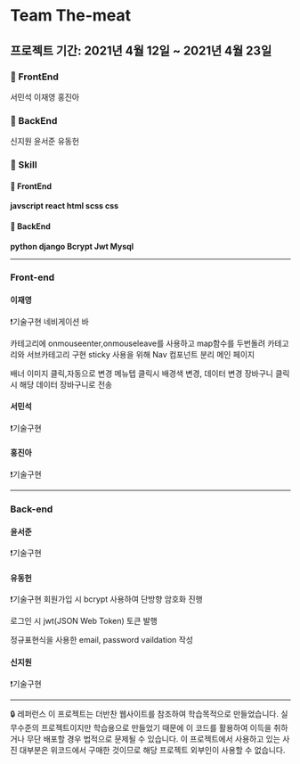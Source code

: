 # Team The-meat
## 프로젝트 기간: 2021년 4월 12일 ~ 2021년 4월 23일
### 🐶 FrontEnd
서민석
이재영
홍진아
### 🐼 BackEnd
신지원
윤서준
유동헌

### 🐤 Skill
#### 🐶 FrontEnd
**javscript
react
html
scss
css**
#### 🐼 BackEnd
**python
django
Bcrypt
Jwt
Mysql**



--------------------------------------------
### Front-end
#### 이재영
❗️기술구현
네비게이션 바

카테고리에 onmouseenter,onmouseleave를 사용하고 map함수를 두번돌려 카테고리와 서브카테고리 구현
sticky 사용을 위해 Nav 컴포넌트 분리
메인 페이지

배너 이미지 클릭,자동으로 변경
메뉴텝 클릭시 배경색 변경, 데이터 변경
장바구니 클릭시 해당 데이터 장바구니로 전송

#### 서민석
❗️기술구현


#### 홍진아
❗️기술구현


--------------------------------------------
### Back-end
#### 윤서준
❗️기술구현

#### 유동헌
❗️기술구현
회원가입 시 bcrypt 사용하여 단방향 암호화 진행

로그인 시 jwt(JSON Web Token) 토큰 발행

정규표현식을 사용한 email, password vaildation 작성

#### 신지원
❗️기술구현




------------------------------------------------
🔒 레퍼런스
이 프로젝트는 더반찬 웹사이트를 참조하여 학습목적으로 만들었습니다. 실무수준의 프로젝트이지만 학습용으로 만들었기 때문에 이 코드를 활용하여 이득을 취하거나 무단 배포할 경우 법적으로 문제될 수 있습니다. 이 프로젝트에서 사용하고 있는 사진 대부분은 위코드에서 구매한 것이므로 해당 프로젝트 외부인이 사용할 수 없습니다.

